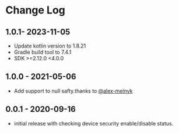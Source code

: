 # Change Log

## 1.0.1- 2023-11-05

* Update kotlin version to 1.8.21
* Gradle build tool to 7.4.1
* SDK >=2.12.0 <4.0.0

## 1.0.0 - 2021-05-06

* Add support to null safty.thanks to [@alex-melnyk](https://github.com/alex-melnyk)

## 0.0.1 - 2020-09-16

* initial release with checking device security enable/disable status.
